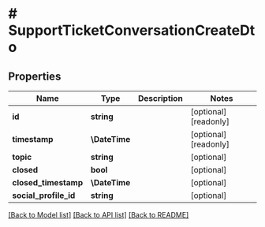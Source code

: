 # # SupportTicketConversationCreateDto

## Properties

Name | Type | Description | Notes
------------ | ------------- | ------------- | -------------
**id** | **string** |  | [optional] [readonly]
**timestamp** | **\DateTime** |  | [optional] [readonly]
**topic** | **string** |  | [optional]
**closed** | **bool** |  | [optional]
**closed_timestamp** | **\DateTime** |  | [optional]
**social_profile_id** | **string** |  | [optional]

[[Back to Model list]](../../README.md#models) [[Back to API list]](../../README.md#endpoints) [[Back to README]](../../README.md)

